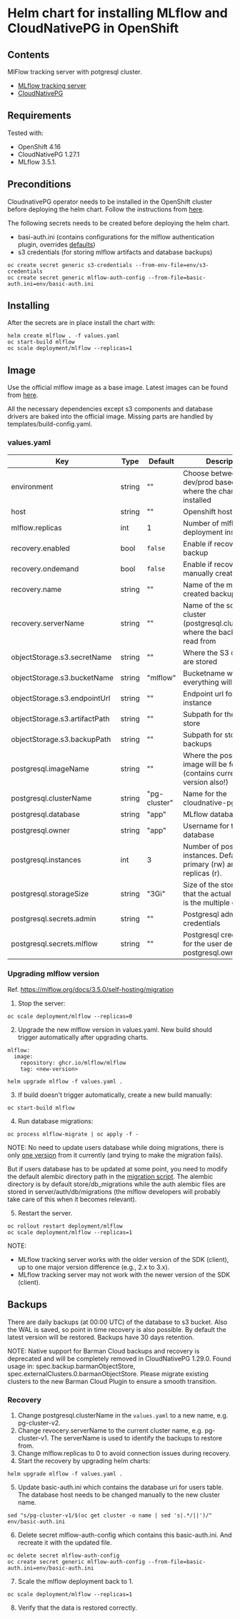 
# Helm chart for installing MLflow and CloudNativePG in OpenShift

## Contents

MlFlow tracking server with potgresql cluster.

* [MLflow tracking server](https://mlflow.org/docs/latest/self-hosting/architecture/tracking-server/)
* [CloudNativePG](https://cloudnative-pg.io/documentation/1.27/)

## Requirements

Tested with: 
 * OpenShift 4.16
 * CloudNativePG 1.27.1
 * MLflow 3.5.1.

## Preconditions

CloudnativePG operator needs to be installed in the OpenShift cluster before deploying the helm chart. Follow the instructions from [here](https://cloudnative-pg.io/documentation/1.27/getting-started/installation/).

The following secrets needs to be created before deploying the helm chart.

* basi-auth.ini (contains configurations for the mlflow authentication plugin, overrides [defaults](https://github.com/mlflow/mlflow/blob/0a26232b25033a367ffcfb8907069482ac8bc13a/mlflow/server/auth/basic_auth.ini))
* s3 credentials (for storing mlflow artifacts and database backups)

```
oc create secret generic s3-credentials --from-env-file=env/s3-credentials
oc create secret generic mlflow-auth-config --from-file=basic-auth.ini=env/basic-auth.ini
```

## Installing

After the secrets are in place install the chart with:
```
helm create mlflow . -f values.yaml
oc start-build mlflow
oc scale deployment/mlflow --replicas=1
```

## Image

Use the official mlflow image as a base image. Latest images can be found from [here](https://github.com/mlflow/mlflow/pkgs/container/mlflow).

All the necessary dependencies except s3 components and database drivers are baked into the official image. Missing parts are handled by templates/build-config.yaml.

### values.yaml

| Key | Type | Default | Description |
|-----|------|---------|-------------|
| environment | string | "" | Choose between dev/prod based on where the charts will be installed |
| host | string | "" | Openshift host URI |
| mlflow.replicas | int | 1 | Number of mlflow deployment instances |
| recovery.enabled | bool | `false` | Enable if recovering from backup |
| recovery.ondemand | bool | `false` | Enable if recovering from manually created backup |
| recovery.name | string | "" | Name of the manually created backup |
| recovery.serverName | string | "" | Name of the source cluster (postgresql.clusterName) where the backups are read from |
| objectStorage.s3.secretName | string | "" | Where the S3 credentials are stored |
| objectStorage.s3.bucketName | string | "mlflow" | Bucketname where everything will be stored |
| objectStorage.s3.endpointUrl | string | "" | Endpoint url for the S3 instance |
| objectStorage.s3.artifactPath | string | "" | Subpath for the artifact store |
| objectStorage.s3.backupPath | string | "" | Subpath for storing the backups |
| postgresql.imageName | string | "" | Where the postgresql image will be fetched (contains currently the version also!) |
| postgresql.clusterName | string | "pg-cluster" | Name for the cloudnative-pg cluster |
| postgresql.database | string | "app" | MLflow database name |
| postgresql.owner | string | "app" | Username for the MLflow database |
| postgresql.instances | int | 3 | Number of postgresql instances. Default: 1 primary (rw) and 2 replicas (r). |
| postgresql.storageSize | string | "3Gi" | Size of the storage. Note that the actual size used is the multiple of intances |
| postgresql.secrets.admin | string | "" | Postgresql admin credentials |
| postgresql.secrets.mlflow | string | "" | Postgresql credentials for the user defined in postgresql.owner |


### Upgrading mlflow version

Ref. https://mlflow.org/docs/3.5.0/self-hosting/migration

1. Stop the server:
```
oc scale deployment/mlflow --replicas=0
```
2. Upgrade the new mlflow version in values.yaml. New build should trigger automatically after upgrading charts.
```
mlflow:
  image:
    repository: ghcr.io/mlflow/mlflow
    tag: <new-version>

helm upgrade mlflow -f values.yaml .
```

3. If build doesn't trigger automatically, create a new build manually:
```
oc start-build mlflow
```

4. Run database migrations:
```
oc process mlflow-migrate | oc apply -f -
```

NOTE:
No need to update users database while doing migrations, there is only [one version](https://github.com/mlflow/mlflow/tree/2e9f23c8e5f82ade41cc524752fbce66bbb0665b/mlflow/server/auth/db/migrations/versions) from it currently (and trying to make the migration fails).

But if users database has to be updated at some point, you need to modify the default alembic directory path in the [migration script](https://github.com/mlflow/mlflow/blob/fad68cc2848e9c5da4992a3b08010818cf6d365f/mlflow/store/db/utils.py#L218). The alembic directory is by default store/db_migrations while the auth alembic files are stored in server/auth/db/migrations (the mlflow developers will probably take care of this when it becomes relevant).

5. Restart the server.
```
oc rollout restart deployment/mlflow
oc scale deployment/mlflow --replicas=1
```

NOTE: 
* MLflow tracking server works with the older version of the SDK (client), up to one major version difference (e.g., 2.x to 3.x).
* MLflow tracking server may not work with the newer version of the SDK (client).


## Backups

There are daily backups (at 00:00 UTC) of the database to s3 bucket. Also the WAL is saved, so point in time recovery is also possible. 
By default the latest version will be restored. Backups have 30 days retention.

NOTE: Native support for Barman Cloud backups and recovery is deprecated and will be completely removed in CloudNativePG 1.29.0. Found usage in: spec.backup.barmanObjectStore, spec.externalClusters.0.barmanObjectStore. Please migrate existing clusters to the new Barman Cloud Plugin to ensure a smooth transition.

### Recovery

1. Change postgresql.clusterName in the `values.yaml` to a new name, e.g. pg-cluster-v2. 
2. Change revocery.serverName to the current cluster name, e.g. pg-cluster-v1. The serverName is used to identify the backups to restore from.
3. Change mlflow.replicas to 0 to avoid connection issues during recovery.
4. Start the recovery by upgrading helm charts:
```
helm upgrade mlflow -f values.yaml .
```
5. Update basic-auth.ini which contains the database uri for users table. The database host needs to be changed manually to the new cluster name.
```
sed "s/pg-cluster-v1/$(oc get cluster -o name | sed 's|.*/||')/" env/basic-auth.ini
```
6. Delete secret mlflow-auth-config which contains this basic-auth.ini. And recreate it with the updated file.
```
oc delete secret mlflow-auth-config
oc create secret generic mlflow-auth-config --from-file=basic-auth.ini=env/basic-auth.ini
```
7. Scale the mlflow deployment back to 1.
```
oc scale deployment/mlflow --replicas=1
```
8. Verify that the data is restored correctly.



